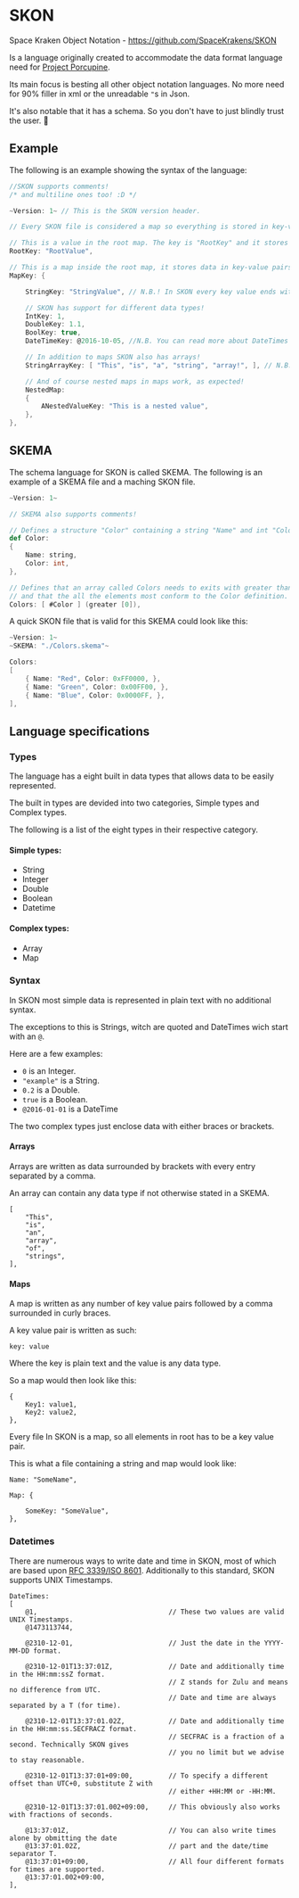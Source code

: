 # SKON
Space Kraken Object Notation - https://github.com/SpaceKrakens/SKON

Is a language originally created to accommodate the data format language need for [Project Porcupine](https://github.com/TeamPorcupine/ProjectPorcupine).

Its main focus is besting all other object notation languages. No more need for 90% filler in xml or the unreadable `"`s in Json.

It's also notable that it has a schema. So you don't have to just blindly trust the user. :octopus:

## Example

The following is an example showing the syntax of the language:

```c
//SKON supports comments!
/* and multiline ones too! :D */

~Version: 1~ // This is the SKON version header.

// Every SKON file is considered a map so everything is stored in key-value pairs.

// This is a value in the root map. The key is "RootKey" and it stores a string value "RootValue".
RootKey: "RootValue",

// This is a map inside the root map, it stores data in key-value pairs.
MapKey: {

    StringKey: "StringValue", // N.B.! In SKON every key value ends with a comma!! Even if it's the last one!!

    // SKON has support for different data types!
    IntKey: 1,
    DoubleKey: 1.1,
    BoolKey: true,
    DateTimeKey: @2016-10-05, //N.B. You can read more about DateTimes in SKON below!

    // In addition to maps SKON also has arrays!
    StringArrayKey: [ "This", "is", "a", "string", "array!", ], // N.B. Note the comma after the last string!

    // And of course nested maps in maps work, as expected!
    NestedMap:
    {
        ANestedValueKey: "This is a nested value",
    },
},
```

## SKEMA

The schema language for SKON is called SKEMA. The following is an example of a SKEMA file and a maching SKON file.

```scala
~Version: 1~

// SKEMA also supports comments!

// Defines a structure "Color" containing a string "Name" and int "Color"
def Color:
{
    Name: string,
    Color: int,
},

// Defines that an array called Colors needs to exits with greater than zero elements
// and that the all the elements most conform to the Color definition.
Colors: [ #Color ] (greater [0]),
```

A quick SKON file that is valid for this SKEMA could look like this:

```c
~Version: 1~
~SKEMA: "./Colors.skema"~

Colors:
[
    { Name: "Red", Color: 0xFF0000, },
    { Name: "Green", Color: 0x00FF00, },
    { Name: "Blue", Color: 0x0000FF, },
],
```

## Language specifications

### Types

The language has a eight built in data types that allows data to be easily represented.

The built in types are devided into two categories, Simple types and Complex types.

The following is a list of the eight types in their respective category.

#### Simple types:

* String
* Integer
* Double
* Boolean
* Datetime

#### Complex types:
* Array
* Map

### Syntax

In SKON most simple data is represented in plain text with no additional syntax.

The exceptions to this is Strings, witch are quoted and DateTimes wich start with an `@`.

Here are a few examples:

* `0` is an Integer.
* `"example"` is a String.
* `0.2` is a Double.
* `true` is a Boolean.
* `@2016-01-01` is a DateTime



The two complex types just enclose data with either braces or brackets.

#### Arrays

Arrays are written as data surrounded by brackets with every entry separated by a comma.

An array can contain any data type if not otherwise stated in a SKEMA.

```
[
    "This",
    "is",
    "an",
    "array",
    "of",
    "strings",
],
```

#### Maps

A map is written as any number of key value pairs followed by a comma surrounded in curly braces.

A key value pair is written as such:

`key: value`

Where the key is plain text and the value is any data type.

So a map would then look like this:

```
{
    Key1: value1,
    Key2: value2,
},
```

Every file In SKON is a map, so all elements in root has to be a key value pair.

This is what a file containing a string and map would look like:

```
Name: "SomeName",

Map: {

    SomeKey: "SomeValue",
},
```

### Datetimes

There are numerous ways to write date and time in SKON, most of which are based upon [RFC 3339/ISO 8601](https://tools.ietf.org/html/rfc3339#section-5.6). Additionally to this standard, SKON supports UNIX Timestamps.

```
DateTimes: 
[
    @1,                                 // These two values are valid UNIX Timestamps.
    @1473113744,
    
    @2310-12-01,                        // Just the date in the YYYY-MM-DD format.
    
    @2310-12-01T13:37:01Z,              // Date and additionally time in the HH:mm:ssZ format.
                                        // Z stands for Zulu and means no difference from UTC.
                                        // Date and time are always separated by a T (for time).
    
    @2310-12-01T13:37:01.02Z,           // Date and additionally time in the HH:mm:ss.SECFRACZ format.
                                        // SECFRAC is a fraction of a second. Technically SKON gives
                                        // you no limit but we advise to stay reasonable.
    
    @2310-12-01T13:37:01+09:00,         // To specify a different offset than UTC+0, substitute Z with
                                        // either +HH:MM or -HH:MM.
    
    @2310-12-01T13:37:01.002+09:00,     // This obviously also works with fractions of seconds.
    
    @13:37:01Z,                         // You can also write times alone by obmitting the date
    @13:37:01.02Z,                      // part and the date/time separator T.
    @13:37:01+09:00,                    // All four different formats for times are supported.
    @13:37:01.002+09:00,
],
```
